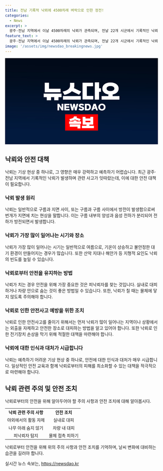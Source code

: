 ```yaml
---
title: 전남 기록적 낙뢰에 4500차례 벼락으로 인한 정전!
categories:
  - News
excerpt: >
  광주·전남 지역에서 이날 4500차례의 낙뢰가 관측되며, 전날 22개 시군에서 기록적인 낙뢰가 집중됐다. 기상청은 비구름의 느린 이동 속도를 원인으로 분석했으며, 이로 인해 정전 등 관련 사고가 잇따랐다. 기상청은 일자별 낙뢰 건수를 집계하지 않지만, 이례적인 기록이라고 밝혔다. 지난해 7월 한 달 동안 전남지역에서 기록된 낙뢰 중 91%가 이날 하루에 집중됐다. 기록적 낙뢰로는 자동 기상관측장비(AWS)의 송신 오류가 발생하기도 했다.
feature_text: >
  광주·전남 지역에서 이날 4500차례의 낙뢰가 관측되며, 전날 22개 시군에서 기록적인 낙뢰가 집중됐다. 기상청은 비구름의 느린 이동 속도를 원인으로 분석했으며, 이로 인해 정전 등 관련 사고가 잇따랐다. 기상청은 일자별 낙뢰 건수를 집계하지 않지만, 이례적인 기록이라고 밝혔다. 지난해 7월 한 달 동안 전남지역에서 기록된 낙뢰 중 91%가 이날 하루에 집중됐다. 기록적 낙뢰로는 자동 기상관측장비(AWS)의 송신 오류가 발생하기도 했다.
image: '/assets/img/newsdao_breakingnews.jpg'
---
```


<p><img src="/assets/img/newsdao_breakingnews.jpg" alt="koreaapp 속보" /></p>

<h2 data-ke-size="size26">낙뢰와 안전 대책</h2>

<p data-ke-size="size16">낙뢰는 기상 현상 중 하나로, 그 영향은 매우 강력하고 예측하기 어렵습니다. 최근 광주·전남 지역에서 기록적인 낙뢰가 발생하며 관련 사고가 잇따랐는데, 이에 대한 안전 대책이 필요합니다.</p>

<h3>낙뢰 발생 원리</h3>

<p data-ke-size="size16">낙뢰는 일반적으로 구름과 지면 사이, 또는 구름과 구름 사이에서 방전이 발생함으로써 번개가 지면에 치는 현상을 말합니다. 이는 구름 내부의 양성과 음성 전하가 분리되어 전하가 방전되면서 발생합니다.</p>

<h3>낙뢰가 가장 많이 일어나는 시기와 장소</h3>

<p data-ke-size="size16">낙뢰가 가장 많이 일어나는 시기는 일반적으로 여름으로, 기온이 상승하고 불안정한 대기 환경이 만들어지는 경우가 많습니다. 또한 산악 지대나 해안가 등 지형적 요인도 낙뢰의 빈도를 높일 수 있습니다.</p>

<h3>낙뢰로부터 안전을 유지하는 방법</h3>

<p data-ke-size="size16">낙뢰가 치는 경우 안전을 위해 가장 중요한 것은 피낙뢰자를 찾는 것입니다. 실내로 대피하거나 차량 안으로 숨는 것이 좋은 방법일 수 있습니다. 또한, 낙뢰가 칠 때는 물체에 닿지 않도록 주의해야 합니다.</p>

<h3>낙뢰로 인한 안전사고 예방을 위한 조치</h3>

<p data-ke-size="size16">낙뢰로 인한 안전사고를 줄이기 위해서는 먼저 낙뢰가 많이 일어나는 지역이나 상황에서는 외출을 자제하고 안전한 장소로 대피하는 방법을 알고 있어야 합니다. 또한 낙뢰로 인한 전기장치 손상을 막기 위해 적절한 대책을 마련해야 합니다.</p>

<h3>낙뢰에 대한 인식과 대처가 시급합니다</h3>

<p data-ke-size="size16">낙뢰는 예측하기 어려운 기상 현상 중 하나로, 안전에 대한 인식과 대처가 매우 시급합니다. 일상적인 안전 교육과 함께 낙뢰로부터의 피해를 최소화할 수 있는 대책을 적극적으로 마련해야 합니다.</p>

<h2 data-ke-size="size26">낙뢰 관련 주의 및 안전 조치</h2>

<p data-ke-size="size16">낙뢰로부터의 안전을 위해 알아두어야 할 주의 사항과 안전 조치에 대해 알아봅시다.</p>

<table>
    <tr>
        <td style="text-align: center; height: 17px;"><b>낙뢰 관련 주의 사항</b></td>
        <td style="text-align: center; height: 17px;"><b>안전 조치</b></td>
    </tr>
    <tr>
        <td style="text-align: center; height: 17px;">야외에서의 활동 자제</td>
        <td style="text-align: center; height: 17px;">실내로 대피</td>
    </tr>
    <tr>
        <td style="text-align: center; height: 17px;">나무 아래 숨지 않기</td>
        <td style="text-align: center; height: 17px;">차량 내 대피</td>
    </tr>
    <tr>
        <td style="text-align: center; height: 17px;">피낙뢰자 탐지</td>
        <td style="text-align: center; height: 17px;">물체 접촉 피하기</td>
    </tr>
</table>

<p data-ke-size="size16">낙뢰로부터 안전을 위해 위의 주의 사항과 안전 조치를 기억하며, 날씨 변화에 대비하는 습관을 길러야 합니다.</p>
실시간 뉴스 속보는, <a href="https://newsdao.kr" rel="dofollow">https://newsdao.kr</a>



